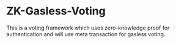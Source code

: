 # ZK-Gasless-Voting
This is a voting framework which uses zero-knowledge proof for authentication and will use meta transaction for gasless voting.
